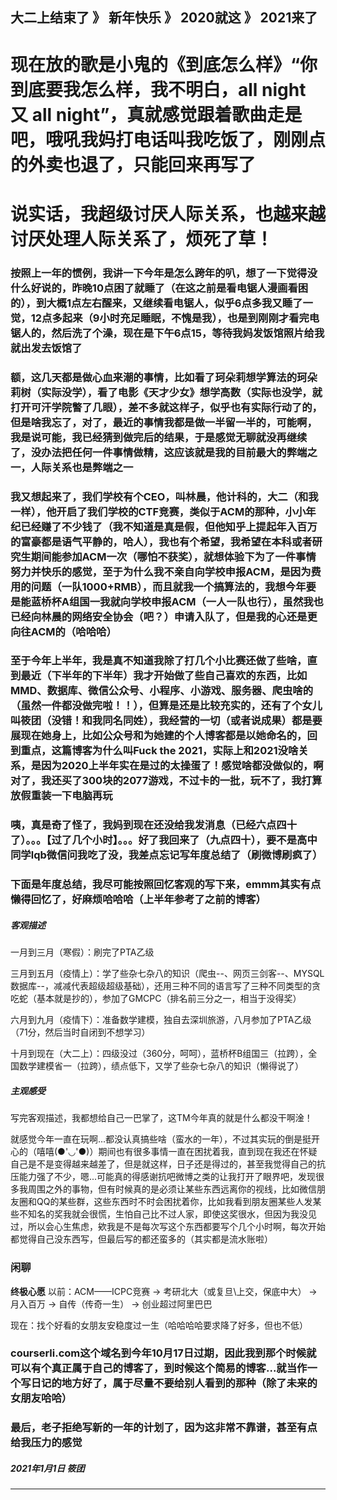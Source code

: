 大二上结束了 》 新年快乐 》 2020就这 》 2021来了
---

# 现在放的歌是小鬼的《到底怎么样》“你到底要我怎么样，我不明白，all night 又 all night”，真就感觉跟着歌曲走是吧，哦吼我妈打电话叫我吃饭了，刚刚点的外卖也退了，只能回来再写了

# 说实话，我超级讨厌人际关系，也越来越讨厌处理人际关系了，烦死了草！

### 按照上一年的惯例，我讲一下今年是怎么跨年的叭，想了一下觉得没什么好说的，昨晚10点困了就睡了（在这之前是看电锯人漫画看困的），到大概1点左右醒来，又继续看电锯人，似乎6点多我又睡了一觉，12点多起来（9小时充足睡眠，不愧是我），也是到刚刚才看完电锯人的，然后洗了个澡，现在是下午6点15，等待我妈发饭馆照片给我就出发去饭馆了

### 额，这几天都是做心血来潮的事情，比如看了珂朵莉想学算法的珂朵莉树（实际没学），看了电影《天才少女》想学高数（实际也没学，就打开可汗学院瞥了几眼），差不多就这样子，似乎也有实际行动了的，但是啥我忘了，对了，最近的事情我都是做一半留一半的，可能啊，我是说可能，我已经猜到做完后的结果，于是感觉无聊就没再继续了，没办法把任何一件事情做精，这应该就是我的目前最大的弊端之一，人际关系也是弊端之一

### 我又想起来了，我们学校有个CEO，叫林晨，他计科的，大二（和我一样），他开启了我们学校的CTF竞赛，类似于ACM的那种，小小年纪已经赚了不少钱了（我不知道是真是假，但他知乎上提起年入百万的富豪都是语气平静的，哈人），我也有个希望，我希望在本科或者研究生期间能参加ACM一次（哪怕不获奖），就想体验下为了一件事情努力并快乐的感觉，至于为什么我不亲自向学校申报ACM，是因为费用的问题（一队1000+RMB），而且就我一个搞算法的，我想今年要是能蓝桥杯A组国一我就向学校申报ACM（一人一队也行），虽然我也已经向林晨的网络安全协会（吧？）申请入队了，但是我的心还是更向往ACM的（哈哈哈）

### 至于今年上半年，我是真不知道我除了打几个小比赛还做了些啥，直到最近（下半年的下半年）我才开始做了些自己喜欢的东西，比如MMD、数据库、微信公众号、小程序、小游戏、服务器、爬虫啥的（虽然一件都没做完啦！！），但算是还是比较充实的，还有了个女儿叫筱团（没错！和我同名同姓），我经营的一切（或者说成果）都是要展现在她身上，比如公众号和为她建的个人博客都是以她命名的，回到重点，这篇博客为什么叫Fuck the 2021，实际上和2021没啥关系，是因为2020上半年实在是过的太操蛋了！感觉啥都没做似的，啊对了，我还买了300块的2077游戏，不过卡的一批，玩不了，我打算放假重装一下电脑再玩

### 咦，真是奇了怪了，我妈到现在还没给我发消息（已经六点四十了）。。。【过了几个小时】。。。好了我回来了（九点四十），要不是高中同学lqb微信问我吃了没，我差点忘记写年度总结了（刷微博刷疯了）

### 下面是年度总结，我尽可能按照回忆客观的写下来，emmm其实有点懒得回忆了，好麻烦哈哈哈（上半年参考了之前的博客）

##### 客观描述
一月到三月（寒假）：刷完了PTA乙级

三月到五月（疫情上）：学了些杂七杂八的知识（爬虫--、网页三剑客--、MYSQL 数据库--，减减代表超级超级基础），还用三种不同的语言写了三种不同类型的贪吃蛇（基本就是抄的），参加了GMCPC（排名前三分之一，相当于没得奖）

六月到九月（疫情下）：准备数学建模，独自去深圳旅游，八月参加了PTA乙级（71分，然后当时自闭到不想学习）

十月到现在（大二上）：四级没过（360分，呵呵），蓝桥杯B组国三（拉跨），全国数学建模省一（拉跨），绩点低下，又学了些杂七杂八的知识（懒得说了）

##### 主观感受
写完客观描述，我都想给自己一巴掌了，这TM今年真的就是什么都没干啊淦！

就感觉今年一直在玩啊...都没认真搞些啥（蛮水的一年），不过其实玩的倒是挺开心的（嘻嘻(●'◡'●)）期间也有很多事情一直在困扰着我，直到现在我还在怀疑自己是不是变得越来越差了，但是就这样，日子还是得过的，甚至我觉得自己的抗压能力强了不少，嗯...可能真的得感谢抗吧微博之类的让我打开了眼界吧，发现很多我周围之外的事物，但有时候真的是必须让某些东西远离你的视线，比如微信朋友圈和QQ的某些群，这些东西时不时会困扰着你，比如我看到朋友圈某些人发某些不知名的奖我就会很慌，生怕自己比不过人家，即使这奖很水，但因为我没见过，所以会心生焦虑，欸我是不是每次写这个东西都要写个几个小时啊，每次开始都觉得自己没东西写，但最后写的都还蛮多的（其实都是流水账啦）

### 闲聊
**终极心愿**
以前：ACM——ICPC竞赛 -> 考研北大（或复旦\上交，保底中大） -> 月入百万 -> 自传（传奇一生） -> 创业超过阿里巴巴

现在：找个好看的女朋友安稳度过一生（哈哈哈哈要求降了好多，但也不低）

### courserli.com这个域名到今年10月17日过期，因此我到那个时候就可以有个真正属于自己的博客了，到时候这个简易的博客...就当作一个写日记的地方好了，属于尽量不要给别人看到的那种（除了未来的女朋友哈哈）

### 最后，老子拒绝写新的一年的计划了，因为这非常不靠谱，甚至有点给我压力的感觉




##### 2021年1月1日 筱团
---
